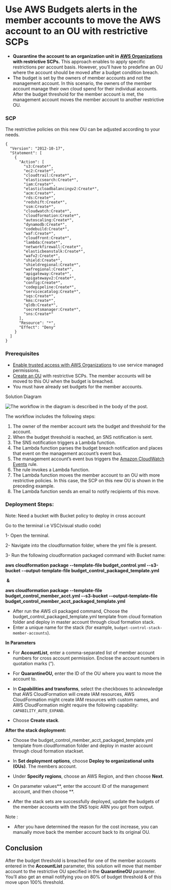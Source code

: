 # Use AWS Budgets alerts in the member accounts to move the AWS account to an OU with restrictive SCPs



- **Quarantine the account to an organization unit in** [**AWS Organizations**](https://aws.amazon.com/organizations/) **with restrictive SCPs.** This approach enables to apply specific restrictions per account basis. However, you’ll have to predefine an OU where the account should be moved after a budget condition breach.
- The budget is set by the owners of member accounts and not the management account. In this scenario, the owners of the member account manage their own cloud spend for their individual accounts. After the budget threshold for the member account is met, the management account moves the member account to another restrictive OU. 

### SCP

The restrictive policies on this new OU can be adjusted according to your needs. 

```
{
  "Version": "2012-10-17",
  "Statement": [
    {
      "Action": [
        "s3:Create*",
        "ec2:Create*",
        "cloudtrail:Create*",
        "elasticsearch:Create*",
        "iam:Create*",
        "elasticloadbalancingv2:Create*",
        "acm:Create*",
        "rds:Create*",
        "redshift:Create*",
        "ssm:Create*",
        "cloudwatch:Create*",
        "cloudformation:Create*",
        "autoscaling:Create*",
        "dynamodb:Create*",
        "codebuild:Create*",
        "waf:Create*",
        "cloudfront:Create*",
        "lambda:Create*",
        "networkfirewall:Create*",
        "elasticbeanstalk:Create*",
        "wafv2:Create*",
        "shield:Create*",
        "shieldregional:Create*",
        "wafregional:Create*",
        "apigateway:Create*",
        "apigatewayv2:Create*",
        "config:Create*",
        "codepipeline:Create*",
        "servicecatalog:Create*",
        "sqs:Create*",
        "kms:Create*",
        "qldb:Create*",
        "secretsmanager:Create*",
        "sns:Create*"
      ],
      "Resource": "*",
      "Effect": "Deny"
    }
  ]
}
```



### Prerequisites

- [Enable trusted access with AWS Organizations](https://docs.aws.amazon.com/AWSCloudFormation/latest/UserGuide/stacksets-orgs-enable-trusted-access.html?icmpid=docs_cfn_console) to use service managed permissions.
- [Create an OU](https://docs.aws.amazon.com/organizations/latest/userguide/orgs_manage_ous.html#create_ou) with restrictive SCPs. The member accounts will be moved to this OU when the budget is breached.
- You must have already set budgets for the member accounts.

Solution Diagram



![The workflow in the diagram is described in the body of the post.](https://d2908q01vomqb2.cloudfront.net/972a67c48192728a34979d9a35164c1295401b71/2021/05/03/Picture2_5.png)





The workflow  includes the following steps:

1. The owner of the member account sets the budget and threshold for the account.
2. When the budget threshold is reached, an SNS notification is sent.
3. The SNS notification triggers a Lambda function.
4. The Lambda function parses the budget breach notification and places that event on the management account’s event bus.
5. The management account’s event bus triggers the [Amazon CloudWatch Events](https://docs.aws.amazon.com/AmazonCloudWatch/latest/events/WhatIsCloudWatchEvents.html) rule.
6. The rule invokes a Lambda function.
7. The Lambda function moves the member account to an OU with more restrictive policies. In this case, the SCP on this new OU is shown in the preceding example.
8. The Lambda function sends an email to notify recipients of this move.



### Deployment Steps:

Note: Need a bucket with Bucket policy to deploy in cross account 

Go to the terminal i.e VSC(visual studio code)

1- Open the terminal.

2- Navigate into the cloudformation folder, where the yml file is present.

3- Run the following cloudformation packaged command with Bucket name:

 **aws cloudformation package --template-file budget_control.yml  --s3-bucket <Bucket Name >  --output-template-file budget_control_packaged_template.yml**

​																**&**

 **aws cloudformation package --template-file budget_control_member_acct.yml  --s3-bucket <Bucket Name >  --output-template-file budget_control_member_acct_packaged_template.yml**





- After run the AWS cli packaged command,  Choose the  budget_control_packaged_template.yml template from cloud formation folder and deploy in master account through cloud formation stack.
- Enter a unique name for the stack (for example, `budget-control-stack-member-accounts`).

**In Parameters**

- For **AccountList**, enter a comma-separated list of member account numbers for cross account permission. Enclose the account numbers in quotation marks (“).
- For **QuarantineOU,** enter the ID of the OU where you want to move the account to.

- In **Capabilities and transforms**, select the checkboxes to acknowledge that AWS CloudFormation will create IAM resources, AWS CloudFormation might create IAM resources with custom names, and AWS CloudFormation might require the following capability: `CAPABILITY_AUTO_EXPAND`.
- Choose **Create stack**.





**After the stack deployment:** 

- Choose the  budget_control_member_acct_packaged_template.yml  template   from cloudformation folder and deploy in master account through cloud formation stackset.

- In **Set deployment options**, choose **Deploy to organizational units (OUs)**. The members account.
- Under **Specify regions**, choose an AWS Region, and then choose **Next**.
- On parameter values**, enter the account ID of the management account, and then choose **.
- After the stack sets are successfully deployed, update the budgets of the member accounts with the SNS topic ARN you got from output.



Note :

- ​      After you have determined the reason for the cost increase, you can manually move back the member account back to its original OU.



## Conclusion

After the budget threshold is breached for one of the member accounts entered in the **AccountList** parameter, this solution will move that member account to the restrictive OU specified in the **QuarantineOU** parameter. You’ll also get an email notifying you on 80% of budget threshold & of this move upon 100% threshold.

